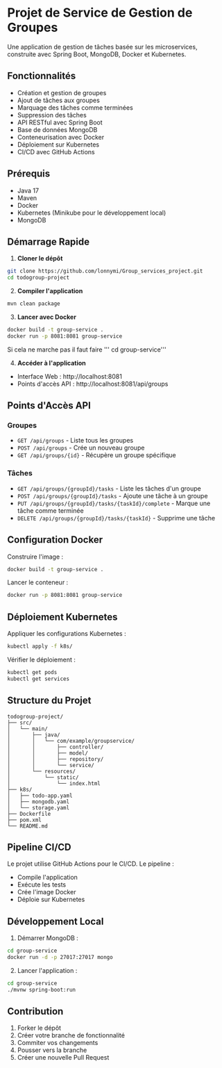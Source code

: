 # Projet de Service de Gestion de Groupes

Une application de gestion de tâches basée sur les microservices, construite avec Spring Boot, MongoDB, Docker et Kubernetes.

## Fonctionnalités

- Création et gestion de groupes
- Ajout de tâches aux groupes
- Marquage des tâches comme terminées
- Suppression des tâches
- API RESTful avec Spring Boot
- Base de données MongoDB
- Conteneurisation avec Docker
- Déploiement sur Kubernetes
- CI/CD avec GitHub Actions

## Prérequis

- Java 17
- Maven
- Docker
- Kubernetes (Minikube pour le développement local)
- MongoDB

## Démarrage Rapide

1. **Cloner le dépôt**
```bash
git clone https://github.com/lonnymi/Group_services_project.git
cd todogroup-project
```

2. **Compiler l'application**
```bash
mvn clean package
```

3. **Lancer avec Docker**
```bash
docker build -t group-service .
docker run -p 8081:8081 group-service
```
Si cela ne marche pas il faut faire '''
cd group-service'''

4. **Accéder à l'application**
- Interface Web : http://localhost:8081
- Points d'accès API : http://localhost:8081/api/groups

## Points d'Accès API

### Groupes
- `GET /api/groups` - Liste tous les groupes
- `POST /api/groups` - Crée un nouveau groupe
- `GET /api/groups/{id}` - Récupère un groupe spécifique

### Tâches
- `GET /api/groups/{groupId}/tasks` - Liste les tâches d'un groupe
- `POST /api/groups/{groupId}/tasks` - Ajoute une tâche à un groupe
- `PUT /api/groups/{groupId}/tasks/{taskId}/complete` - Marque une tâche comme terminée
- `DELETE /api/groups/{groupId}/tasks/{taskId}` - Supprime une tâche

## Configuration Docker

Construire l'image :
```bash
docker build -t group-service .
```

Lancer le conteneur :
```bash
docker run -p 8081:8081 group-service
```

## Déploiement Kubernetes

Appliquer les configurations Kubernetes :
```bash
kubectl apply -f k8s/
```

Vérifier le déploiement :
```bash
kubectl get pods
kubectl get services
```

## Structure du Projet

```
todogroup-project/
├── src/
│   └── main/
│       ├── java/
│       │   └── com/example/groupservice/
│       │       ├── controller/
│       │       ├── model/
│       │       ├── repository/
│       │       └── service/
│       └── resources/
│           └── static/
│               └── index.html
├── k8s/
│   ├── todo-app.yaml
│   ├── mongodb.yaml
│   └── storage.yaml
├── Dockerfile
├── pom.xml
└── README.md
```

## Pipeline CI/CD

Le projet utilise GitHub Actions pour le CI/CD. Le pipeline :
- Compile l'application
- Exécute les tests
- Crée l'image Docker
- Déploie sur Kubernetes

## Développement Local

1. Démarrer MongoDB :
```bash
cd group-service
docker run -d -p 27017:27017 mongo
```

2. Lancer l'application :
```bash
cd group-service
./mvnw spring-boot:run
```

## Contribution

1. Forker le dépôt
2. Créer votre branche de fonctionnalité
3. Commiter vos changements
4. Pousser vers la branche
5. Créer une nouvelle Pull Request

